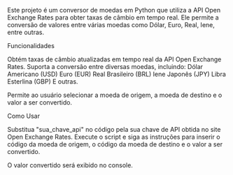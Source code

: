Este projeto é um conversor de moedas em Python que utiliza a API Open Exchange Rates para obter taxas de câmbio em tempo real. Ele permite a conversão de valores entre várias moedas como Dólar, Euro, Real, Iene, entre outras.

Funcionalidades

Obtém taxas de câmbio atualizadas em tempo real da API Open Exchange Rates.
Suporta a conversão entre diversas moedas, incluindo:
Dólar Americano (USD)
Euro (EUR)
Real Brasileiro (BRL)
Iene Japonês (JPY)
Libra Esterlina (GBP)
E outras.

Permite ao usuário selecionar a moeda de origem, a moeda de destino e o valor a ser convertido.

Como Usar

Substitua "sua_chave_api" no código pela sua chave de API obtida no site Open Exchange Rates.
Execute o script e siga as instruções para inserir o código da moeda de origem, o código da moeda de destino e o valor a ser convertido.

O valor convertido será exibido no console.
